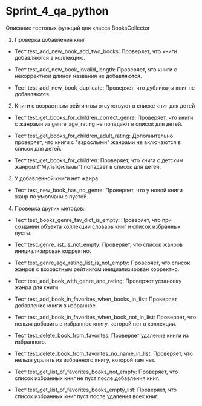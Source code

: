 # Sprint_4_qa_python
Описание тестовых функций для класса BooksCollector
1. Проверка добавления книг
- Тест test_add_new_book_add_two_books:
Проверяет, что книги добавляются в коллекцию.

- Тест test_add_new_book_invalid_length:
Проверяет, что книги с некорректной длиной названия не добавляются.

- Тест test_add_new_book_duplicate:
Проверяет, что дубликаты книг не добавляются.

2. Книги с возрастным рейтингом отсутствуют в списке книг для детей
- Тест test_get_books_for_children_correct_genre:
Проверяет, что книги с жанрами из genre_age_rating не попадают в список для детей.

- Тест test_get_books_for_children_adult_rating:
Дополнительно проверяет, что книги с "взрослыми" жанрами не включаются в список для детей.

- Тест test_get_books_for_children:
Проверяет, что книга с детским жанром ("Мультфильмы") попадает в список для детей.

3. У добавленной книги нет жанра
- Тест test_new_book_has_no_genre:
Проверяет, что у новой книги жанр по умолчанию пустой.

4. Проверка других методов:
- Тест test_books_genre_fav_dict_is_empty:
Проверяет, что при создании объекта коллекции словарь книг и список избранных пусты.

- Тест test_genre_list_is_not_empty:
Проверяет, что список жанров инициализирован корректно.

- Тест test_genre_age_rating_list_is_not_empty:
Проверяет, что список жанров с возрастным рейтингом инициализирован корректно.

- Тест test_add_book_with_genre_and_rating:
Проверяет установку жанра для книги.

- Тест test_add_book_in_favorites_when_books_in_list:
Проверяет добавление книги в избранное.

- Тест test_add_book_in_favorites_when_book_not_in_list:
Проверяет, что нельзя добавить в избранное книгу, которой нет в коллекции.

- Тест test_delete_book_from_favorites:
Проверяет удаление книги из избранного.

- Тест test_delete_book_from_favorites_no_name_in_list:
Проверяет, что нельзя удалить из избранного книгу, которой там нет.

- Тест test_get_list_of_favorites_books_not_empty:
Проверяет, что список избранных книг не пуст после добавления книг.

- Тест test_get_list_of_favorites_books_empty_list:
Проверяет, что список избранных книг пуст после удаления всех книг.
